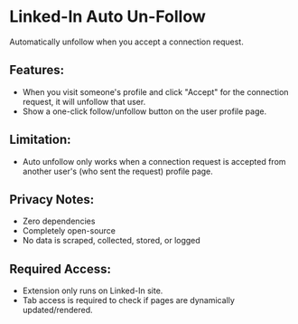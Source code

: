 # Linked-In Auto Un-Follow

Automatically unfollow when you accept a connection request.

## Features:
- When you visit someone's profile and click "Accept" for the connection request, it will unfollow that user.
- Show a one-click follow/unfollow button on the user profile page.

## Limitation:
- Auto unfollow only works when a connection request is accepted from another user's (who sent the request) profile page.

## Privacy Notes:
- Zero dependencies
- Completely open-source
- No data is scraped, collected, stored, or logged

## Required Access:
- Extension only runs on Linked-In site.
- Tab access is required to check if pages are dynamically updated/rendered.

